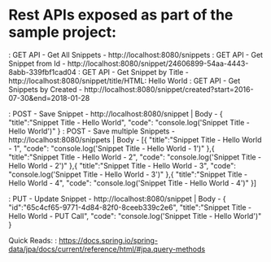 # Rest APIs exposed as part of the sample project:

: GET API - Get All Snippets - http://localhost:8080/snippets
: GET API - Get Snippet from Id - http://localhost:8080/snippet/24606899-54aa-4443-8abb-339fbf1cad04
: GET API - Get Snippet by Title - http://localhost:8080/snippet/title/HTML: Hello World
: GET API - Get Snippets by Created - http://localhost:8080/snippet/created?start=2016-07-30&end=2018-01-28

: POST - Save Snippet - http://localhost:8080/snippet | Body - {
                                                                	"title":"Snippet Title - Hello World",
                                                                	"code": "console.log('Snippet Title - Hello World')"
                                                                }
: POST - Save multiple Snippets - http://localhost:8080/snippets | Body - [{
                                                                          	"title":"Snippet Title - Hello World - 1",
                                                                          	"code": "console.log('Snippet Title - Hello World - 1')"
                                                                          },{
                                                                          	"title":"Snippet Title - Hello World - 2",
                                                                          	"code": "console.log('Snippet Title - Hello World - 2')"
                                                                          },{
                                                                          	"title":"Snippet Title - Hello World - 3",
                                                                          	"code": "console.log('Snippet Title - Hello World - 3')"
                                                                          },{
                                                                          	"title":"Snippet Title - Hello World - 4",
                                                                          	"code": "console.log('Snippet Title - Hello World - 4')"
                                                                          }]

: PUT - Update Snippet - http://localhost:8080/snippet | Body - {
                                                                 	"id":"65c4cf65-9771-4d84-82f0-8ceeb339c2e6",
                                                                 	"title":"Snippet Title - Hello World - PUT Call",
                                                                 	"code": "console.log('Snippet Title - Hello World')"
                                                                 }

Quick Reads:
: https://docs.spring.io/spring-data/jpa/docs/current/reference/html/#jpa.query-methods